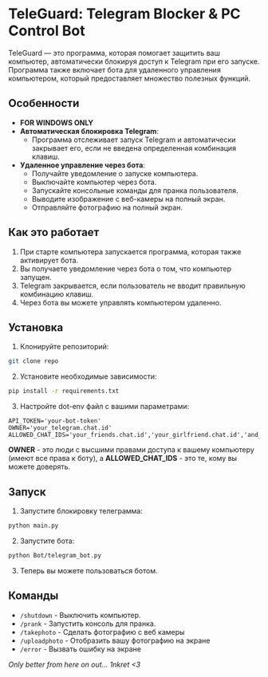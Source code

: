 # TeleGuard: Telegram Blocker & PC Control Bot

TeleGuard — это программа, которая помогает защитить ваш компьютер, 
автоматически блокируя доступ к Telegram при его запуске. Программа 
также включает бота для удаленного управления компьютером, который 
предоставляет множество полезных функций.

## Особенности
- **FOR WINDOWS ONLY**
- **Автоматическая блокировка Telegram**:
  - Программа отслеживает запуск Telegram и автоматически закрывает его, если не введена определенная комбинация клавиш.
- **Удаленное управление через бота**:
  - Получайте уведомление о запуске компьютера.
  - Выключайте компьютер через бота.
  - Запускайте консольные команды для пранка пользователя.
  - Выводите изображение с веб-камеры на полный экран.
  - Отправляйте фотографию на полный экран.

## Как это работает
1. При старте компьютера запускается программа, которая также активирует бота.
2. Вы получаете уведомление через бота о том, что компьютер запущен.
3. Telegram закрывается, если пользователь не вводит правильную комбинацию клавиш.
4. Через бота вы можете управлять компьютером удаленно.

## Установка 

1. Клонируйте репозиторий:
```bash
git clone repo
```

2. Установите необходимые зависимости:
```bash
pip install -r requirements.txt
```

3. Настройте dot-env файл с вашими параметрами:
```env
API_TOKEN='your-bot-token'
OWNER='your_telegram.chat.id'
ALLOWED_CHAT_IDS='your_friends.chat.id','your_girlfriend.chat.id','and_more.chat.id'
```
**OWNER** - это люди с высшими правами доступа к вашему компьютеру 
(имеют все права к боту), а **ALLOWED_CHAT_IDS** - это те, кому вы можете 
доверять.


## Запуск
1. Запустите блокировку телеграмма:
```bash
python main.py
```

2. Запустите бота:
```bash
python Bot/telegram_bot.py
```

3. Теперь вы можете пользоваться ботом.

## Команды
- `/shutdown` - Выключить компьютер.
- `/prank` - Запустить консоль для пранка.
- `/takephoto` - Сделать фотографию с веб камеры
- `/uploadphoto` - Отобразить вашу фотографию на экране
- `/error` - Вызвать ошибку на экране


*Only better from here on out... 1nkret <3*
